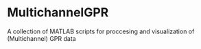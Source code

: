 # MultichannelGPR
A collection of MATLAB scripts for proccesing and visualization of (Multichannel) GPR data
